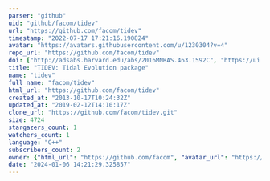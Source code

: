 ```yaml
---
parser: "github"
uid: "github/facom/tidev"
url: "https://github.com/facom/tidev"
timestamp: "2022-07-17 17:21:16.190824"
avatar: "https://avatars.githubusercontent.com/u/1230304?v=4"
repo_url: "https://github.com/facom/tidev"
doi: ["http://adsabs.harvard.edu/abs/2016MNRAS.463.1592C", "https://ui.adsabs.harvard.edu/abs/2016ascl.soft09021C/abstract"]
title: "TIDEV: Tidal Evolution package"
name: "tidev"
full_name: "facom/tidev"
html_url: "https://github.com/facom/tidev"
created_at: "2013-10-17T10:24:32Z"
updated_at: "2019-02-12T14:10:17Z"
clone_url: "https://github.com/facom/tidev.git"
size: 4724
stargazers_count: 1
watchers_count: 1
language: "C++"
subscribers_count: 2
owner: {"html_url": "https://github.com/facom", "avatar_url": "https://avatars.githubusercontent.com/u/1230304?v=4", "login": "facom", "type": "User"}
date: "2024-01-06 14:21:29.325857"
---
```

